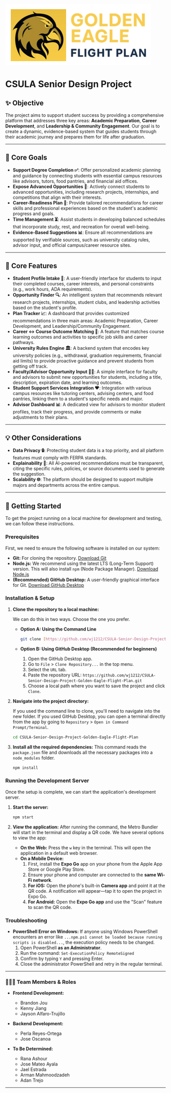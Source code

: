 ![Golden Eagle Flight Plan Logo](./assets/logo.png)
# CSULA Senior Design Project

## ✨ Objective
The project aims to support student success by providing a comprehensive platform that addresses three key areas: **Academic Preparation**, **Career Development**, and **Leadership & Community Engagement**. Our goal is to create a dynamic, evidence-based system that guides students through their academic journey and prepares them for life after graduation.

---

## 🎯 Core Goals

* **Support Degree Completion ✅**: Offer personalized academic planning and guidance by connecting students with essential campus resources like advisors, tutors, food pantries, and financial aid offices.
* **Expose Advanced Opportunities 🚀**: Actively connect students to advanced opportunities, including research projects, internships, and competitions that align with their interests.
* **Career-Readiness Plan 💼**: Provide tailored recommendations for career skills and professional experiences based on the student's academic progress and goals.
* **Time Management ⏳**: Assist students in developing balanced schedules that incorporate study, rest, and recreation for overall well-being.
* **Evidence-Based Suggestions 📊**: Ensure all recommendations are supported by verifiable sources, such as university catalog rules, advisor input, and official campus/career resource sites.

---

## 🚀 Core Features

* **Student Profile Intake 📝**: A user-friendly interface for students to input their completed courses, career interests, and personal constraints (e.g., work hours, ADA requirements).
* **Opportunity Finder 🔍**: An intelligent system that recommends relevant research projects, internships, student clubs, and leadership activities based on the student's profile.
* **Plan Tracker 📈**: A dashboard that provides customized recommendations in three main areas: Academic Preparation, Career Development, and Leadership/Community Engagement.
* **Career ↔ Course Outcome Matching 🔗**: A feature that matches course learning outcomes and activities to specific job skills and career pathways.
* **University Rules Engine 🏛️**: A backend system that encodes key university policies (e.g., withdrawal, graduation requirements, financial aid limits) to provide proactive guidance and prevent students from getting off track.
* **Faculty/Advisor Opportunity Input 🧑‍🏫**: A simple interface for faculty and advisors to submit new opportunities for students, including a title, description, expiration date, and learning outcomes.
* **Student Support Services Integration ❤️**: Integration with various campus resources like tutoring centers, advising centers, and food pantries, linking them to a student's specific needs and major.
* **Advisor Dashboard 📊**: A dedicated view for advisors to monitor student profiles, track their progress, and provide comments or make adjustments to their plans.

---

## 💡 Other Considerations

* **Data Privacy 🔒**: Protecting student data is a top priority, and all platform features must comply with FERPA standards.
* **Explainability 🧐**: All AI-powered recommendations must be transparent, citing the specific rules, policies, or source documents used to generate the suggestion.
* **Scalability 🌐**: The platform should be designed to support multiple majors and departments across the entire campus.

---

🏁 Getting Started
---

To get the project running on a local machine for development and testing, we can follow these instructions.

### **Prerequisites**

First, we need to ensure the following software is installed on our system:

* **Git:** For cloning the repository. [Download Git](https://git-scm.com/)
* **Node.js:** We recommend using the latest LTS (Long-Term Support) version. This will also install `npm` (Node Package Manager). [Download Node.js](https://nodejs.org/)
* **(Recommended) GitHub Desktop:** A user-friendly graphical interface for Git. [Download GitHub Desktop](https://desktop.github.com/)

### **Installation & Setup**

1.  **Clone the repository to a local machine:**

    We can do this in two ways. Choose the one you prefer.

    * **Option A: Using the Command Line**
        ```bash
        git clone [https://github.com/wj1212/CSULA-Senior-Design-Project-Golden-Eagle-Flight-Plan.git](https://github.com/wj1212/CSULA-Senior-Design-Project-Golden-Eagle-Flight-Plan.git)
        ```

    * **Option B: Using GitHub Desktop (Recommended for beginners)**
        1.  Open the GitHub Desktop app.
        2.  Go to `File` > `Clone Repository...` in the top menu.
        3.  Select the `URL` tab.
        4.  Paste the repository URL: `https://github.com/wj1212/CSULA-Senior-Design-Project-Golden-Eagle-Flight-Plan.git`
        5.  Choose a local path where you want to save the project and click `Clone`.

2.  **Navigate into the project directory:**

    If you used the command line to clone, you'll need to navigate into the new folder. If you used GitHub Desktop, you can open a terminal directly from the app by going to `Repository` > `Open in Command Prompt/Terminal`.
    ```bash
    cd CSULA-Senior-Design-Project-Golden-Eagle-Flight-Plan
    ```

3.  **Install all the required dependencies:**
    This command reads the `package.json` file and downloads all the necessary packages into a `node_modules` folder.
    ```bash
    npm install
    ```

### **Running the Development Server**

Once the setup is complete, we can start the application's development server.

1.  **Start the server:**
    ```bash
    npm start
    ```

2.  **View the application:**
    After running the command, the Metro Bundler will start in the terminal and display a QR code. We have several options to view the app:
    * **On the Web:** Press the `w` key in the terminal. This will open the application in a default web browser.
    * **On a Mobile Device:**
        1.  First, install the **Expo Go** app on your phone from the Apple App Store or Google Play Store.
        2.  Ensure your phone and computer are connected to the **same Wi-Fi network**.
        3.  **For iOS:** Open the phone's built-in **Camera app** and point it at the QR code. A notification will appear—tap it to open the project in Expo Go.
        4.  **For Android:** Open the **Expo Go app** and use the "Scan" feature to scan the QR code.

### **Troubleshooting**

* **PowerShell Error on Windows:** If anyone using Windows PowerShell encounters an error like `...npm.ps1 cannot be loaded because running scripts is disabled...`, the execution policy needs to be changed.
    1.  Open PowerShell **as an Administrator**.
    2.  Run the command: `Set-ExecutionPolicy RemoteSigned`
    3.  Confirm by typing `Y` and pressing Enter.
    4.  Close the administrator PowerShell and retry in the regular terminal.
---    

### 🧑‍🤝‍🧑 Team Members & Roles

- **Frontend Development:**
  - Brandon Jou
  - Kenny Jiang
  - Jayson Alfaro-Trujillo

- **Backend Development:**
  - Perla Reyes-Ortega
  - Jose Oscanoa

- **To Be Determined:**
  - Rana Ashour
  - Jose Mateo Ayala
  - Jael Estrada
  - Arman Mahmoodzadeh
  - Adan Trejo

---




